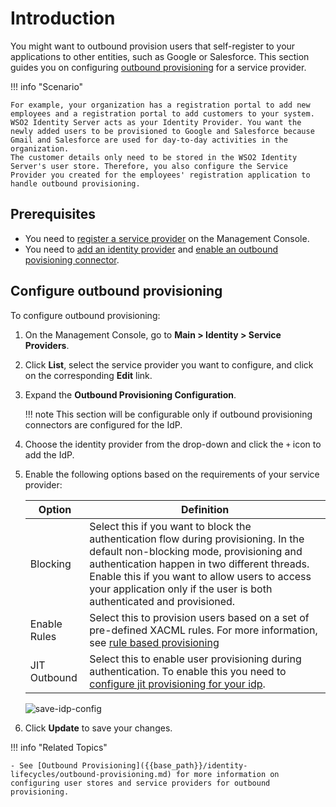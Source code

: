 # Introduction

You might want to outbound provision users that self-register to your
applications to other entities, such as Google or Salesforce. This section guides you on configuring [outbound provisioning]({{base_path}}/learn/outbound-provisioning) for a service provider.

!!! info "Scenario"

    For example, your organization has a registration portal to add new employees and a registration portal to add customers to your system. WSO2 Identity Server acts as your Identity Provider. You want the newly added users to be provisioned to Google and Salesforce because Gmail and Salesforce are used for day-to-day activities in the organization. 
    The customer details only need to be stored in the WSO2 Identity Server's user store. Therefore, you also configure the Service Provider you created for the employees' registration application to handle outbound provisioning.


## Prerequisites

- You need to [register a service provider]({{base_path}}/applications/register-sp.md) on the Management Console.
- You need to [add an identity provider]({{base_path}}/identity-federation/add-idp.md) and [enable an outbound povisioning connector]({{base_path}}/identity-federation/outbound-provisioing-idp.md).

## Configure outbound provisioning

To configure outbound provisioning:

1. On the Management Console, go to **Main > Identity > Service Providers**.
2. Click **List**, select the service provider you want to configure, and click on the corresponding **Edit** link.
3. Expand the **Outbound Provisioning Configuration**.

    !!! note
        This section will be configurable only if outbound provisioning connectors are configured for the IdP.

4. Choose the identity provider from the drop-down and click the `+` icon to add the IdP.

5. Enable the following options based on the requirements of your service provider:

    | Option    | Definition    |
    |-----------|---------------|
    | Blocking  | Select this if you want to block the authentication flow during provisioning. In the default non-blocking mode, provisioning and authentication happen in two different threads. Enable this if you want to allow users to access your application only if the user is both authenticated and provisioned. |
    | Enable Rules  | Select this to provision users based on a set of pre-defined XACML rules. For more information, see [rule based provisioning]({{base_path}}/identity-lifecycles/rule-based-provisioning.md)    |
    | JIT Outbound  | Select this to enable user provisioning during authentication. To enable this you need to [configure jit provisioning for your idp]({{base_path}}/identity-federation/jit-workflow.md).  |

    ![save-idp-config]({{base_path}}/assets/img/guides/save-idp-config.png)

6. Click **Update** to save your changes.  


!!! info "Related Topics"

    - See [Outbound Provisioning]({{base_path}}/identity-lifecycles/outbound-provisioning.md) for more information on configuring user stores and service providers for outbound provisioning.
